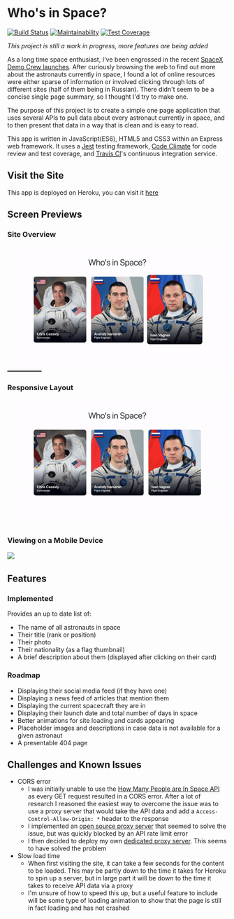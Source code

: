 # Who's in Space?
[![Build Status](https://travis-ci.org/ad13380/WIS-v1.svg?branch=master)](https://travis-ci.org/ad13380/WIS-v1)
[![Maintainability](https://api.codeclimate.com/v1/badges/ab64036b8392cbd0d959/maintainability)](https://codeclimate.com/github/ad13380/WIS-v1/maintainability)
[![Test Coverage](https://api.codeclimate.com/v1/badges/ab64036b8392cbd0d959/test_coverage)](https://codeclimate.com/github/ad13380/WIS-v1/test_coverage)

*This project is still a work in progress, more features are being added*

As a long time space enthusiast, I've been engrossed in the recent [SpaceX Demo Crew launches](https://www.spacex.com/updates/crew-demo-2-mission-update-5-30-2020/). After curiously browsing the web to find out more about the astronauts currently in space, I found a lot of online resources were either sparse of information or involved clicking through lots of different sites (half of them being in Russian). There didn't seem to be a concise single page summary, so I thought I'd try to make one.

The purpose of this project is to create a simple one page application that uses several APIs to pull data about every astronaut currently in space, and to then present that data in a way that is clean and is easy to read. 

This app is written in JavaScript(ES6), HTML5 and CSS3 within an Express web framework. It uses a [Jest](https://jestjs.io/) testing framework, [Code Climate](https://codeclimate.com/) for code review and test coverage, and [Travis CI](https://travis-ci.org/)'s continuous integration service.

## Visit the Site
This app is deployed on Heroku, you can visit it [here](https://whosinspace.herokuapp.com/)

## Screen Previews
### Site Overview
<img src="./public/images/overview.gif"/>

### Responsive Layout
<img src="./public/images/responsive.gif"/>

### Viewing on a Mobile Device
<img src="./public/images/mobile.gif" height="400"/>

## Features
### Implemented
Provides an up to date list of:
- The name of all astronauts in space
- Their title (rank or position)
- Their photo
- Their nationality (as a flag thumbnail)
- A brief description about them (displayed after clicking on their card)

### Roadmap
- Displaying their social  media feed (if they have one)
- Displaying a news feed of articles that mention them
- Displaying the current spacecraft they are in
- Displaying their launch date and total number of days in space
- Better animations for site loading and cards appearing
- Placeholder images and descriptions in case data is not available for a given astronaut
- A presentable 404 page

## Challenges and Known Issues
- CORS error
  - I was initially unable to use the [How Many People are In Space API](https://www.howmanypeopleareinspacerightnow.com/peopleinspace.json) as every GET request resulted in a CORS error. After a lot of research I reasoned the easiest way to overcome the issue was to use a proxy server that would take the API data and add a ```Access-Control-Allow-Origin: *``` header to the response
  - I implemented an [open source proxy server](https://github.com/Rob--W/cors-anywhere) that seemed to solve the issue, but was quickly blocked by an API rate limit error
  - I then decided to deploy my own [dedicated proxy server](https://github.com/ad13380/cors-proxy-server). This seems to have solved the problem
- Slow load time
  - When first visiting the site, it can take a few seconds for the content to be loaded. This may be partly down to the time it takes for Heroku to spin up a server, but in large part it will be down to the time it takes to receive API data via a proxy
  - I'm unsure of how to speed this up, but a useful feature to include will be some type of loading animation to show that the page is still in fact loading and has not crashed
